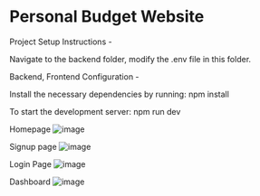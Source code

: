 # Personal Budget Website 

Project Setup Instructions -

Navigate to the backend folder, modify the .env file in this folder.

Backend, Frontend Configuration -

Install the necessary dependencies by running: npm install

To start the development server: npm run dev

Homepage
![image](https://github.com/RamyaSruthi3/PersonalBudgetWebsite/assets/143853498/3905faf2-7d3d-4204-ba31-f7091b8a142e)

Signup page
![image](https://github.com/RamyaSruthi3/PersonalBudgetWebsite/assets/143853498/f95b49a5-27d3-489d-a5d9-93adbfe68e3e)

Login Page
![image](https://github.com/RamyaSruthi3/PersonalBudgetWebsite/assets/143853498/c2428aa3-658b-4cac-ba32-4c56a6d05271)

Dashboard
![image](https://github.com/RamyaSruthi3/PersonalBudgetWebsite/assets/143853498/89c1c5dc-4755-4fa7-a1d8-3181b7072901)
